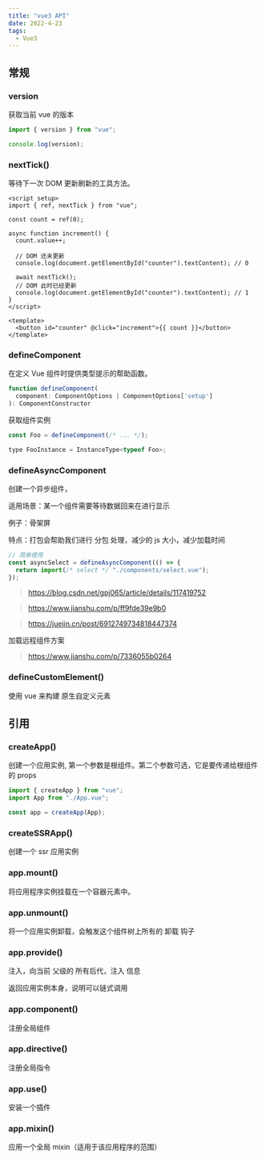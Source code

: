 ```yaml
---
title: "vue3 API"
date: 2022-4-23
tags:
  - Vue3
---
```


## 常规

### version

获取当前 vue 的版本

```js
import { version } from "vue";

console.log(version);
```

### nextTick()

等待下一次 DOM 更新刷新的工具方法。

```vue
<script setup>
import { ref, nextTick } from "vue";

const count = ref(0);

async function increment() {
  count.value++;

  // DOM 还未更新
  console.log(document.getElementById("counter").textContent); // 0

  await nextTick();
  // DOM 此时已经更新
  console.log(document.getElementById("counter").textContent); // 1
}
</script>

<template>
  <button id="counter" @click="increment">{{ count }}</button>
</template>
```

### defineComponent

在定义 Vue 组件时提供类型提示的帮助函数。

```js
function defineComponent(
  component: ComponentOptions | ComponentOptions['setup']
): ComponentConstructor
```

获取组件实例

```js
const Foo = defineComponent(/* ... */);

type FooInstance = InstanceType<typeof Foo>;
```

### defineAsyncComponent

创建一个异步组件，

适用场景：某一个组件需要等待数据回来在进行显示

例子：骨架屏

特点：打包会帮助我们进行 分包 处理，减少的 js 大小，减少加载时间

```js
// 简单使用
const asyncSelect = defineAsyncComponent(() => {
  return import(/* select */ "./components/select.vue");
});
```

> https://blog.csdn.net/gpj065/article/details/117419752

> https://www.jianshu.com/p/ff9fde39e9b0

> https://juejin.cn/post/6912749734818447374

加载远程组件方案

> https://www.jianshu.com/p/7336055b0264

### defineCustomElement()

使用 vue 来构建 原生自定义元素

## 引用

### createApp()

创建一个应用实例, 第一个参数是根组件。第二个参数可选，它是要传递给根组件的 props

```js
import { createApp } from "vue";
import App from "./App.vue";

const app = createApp(App);
```

### createSSRApp()

创建一个 ssr 应用实例

### app.mount()

将应用程序实例挂载在一个容器元素中。

### app.unmount()

将一个应用实例卸载，会触发这个组件树上所有的 卸载 钩子

### app.provide()

注入，向当前 父级的 所有后代，注入 信息

返回应用实例本身，说明可以链式调用

### app.component()

注册全局组件

### app.directive()

注册全局指令

### app.use()

安装一个插件

### app.mixin()

应用一个全局 mixin（适用于该应用程序的范围）

<!-- ::: tip
一个 Vue3 的 Starter，让丝滑快人一步: <a href="https://juejin.cn/post/7054757895853834276">https://juejin.cn/post/7054757895853834276</a>
:::

::: tip
5 个知识点，让 Vue3 开发更加丝滑: <a href="https://juejin.cn/post/7054317318343491615">https://juejin.cn/post/7054317318343491615</a>
:::

::: tip
分享 15 个 Vue3 全家桶开发的避坑经验: <a href="https://segmentfault.com/a/1190000041679573">https://segmentfault.com/a/1190000041679573</a>
:::

::: tip
Vue3 中的新特性 Fragment、Suspense、Portal: <a href="https://juejin.cn/post/7054345738142089246">https://juejin.cn/post/7054345738142089246</a>
:::

::: tip
Vue3 script setup 语法糖，超爽体验: <a href="https://www.cnblogs.com/bingcola/p/15507847.html#4-%E8%8E%B7%E5%8F%96-slots-%E5%92%8C-attrs">https://www.cnblogs.com/bingcola/p/15507847.html#4-%E8%8E%B7%E5%8F%96-slots-%E5%92%8C-attrs</a>
:::

::: tip
Vue2 快速掌握 Vue3 差异化: <a href="https://segmentfault.com/a/1190000041645889#comment-area">https://segmentfault.com/a/1190000041645889#comment-area</a>
::: -->
